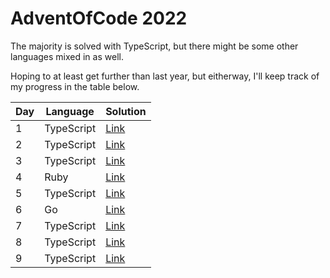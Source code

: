 # AdventOfCode 2022

The majority is solved with TypeScript, but there might be some other languages mixed in as well.

Hoping to at least get further than last year, but eitherway, I'll keep track of my progress in the table below.

| Day | Language   | Solution                                                                         |
| --- | ---------- | -------------------------------------------------------------------------------- |
| 1   | TypeScript | [Link](https://github.com/JanPlazovnik/advent-of-code/tree/main/2022/src/day-01) |
| 2   | TypeScript | [Link](https://github.com/JanPlazovnik/advent-of-code/tree/main/2022/src/day-02) |
| 3   | TypeScript | [Link](https://github.com/JanPlazovnik/advent-of-code/tree/main/2022/src/day-03) |
| 4   | Ruby       | [Link](https://github.com/JanPlazovnik/advent-of-code/tree/main/2022/src/day-04) |
| 5   | TypeScript | [Link](https://github.com/JanPlazovnik/advent-of-code/tree/main/2022/src/day-05) |
| 6   | Go         | [Link](https://github.com/JanPlazovnik/advent-of-code/tree/main/2022/src/day-06) |
| 7   | TypeScript | [Link](https://github.com/JanPlazovnik/advent-of-code/tree/main/2022/src/day-07) |
| 8   | TypeScript | [Link](https://github.com/JanPlazovnik/advent-of-code/tree/main/2022/src/day-08) |
| 9   | TypeScript | [Link](https://github.com/JanPlazovnik/advent-of-code/tree/main/2022/src/day-09) |
